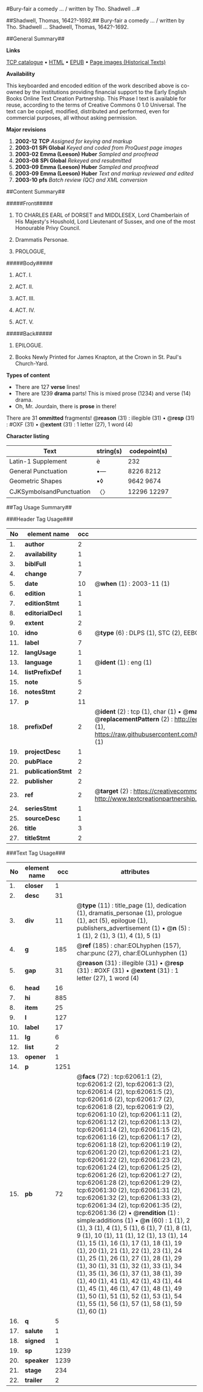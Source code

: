 #Bury-fair a comedy ... / written by Tho. Shadwell ...#

##Shadwell, Thomas, 1642?-1692.##
Bury-fair a comedy ... / written by Tho. Shadwell ...
Shadwell, Thomas, 1642?-1692.

##General Summary##

**Links**

[TCP catalogue](http://www.ota.ox.ac.uk/tcp/)  • 
[HTML](http://tei.it.ox.ac.uk/tcp/Texts-HTML/free/A59/A59411.html)  • 
[EPUB](http://tei.it.ox.ac.uk/tcp/Texts-EPUB/free/A59/A59411.epub) • 
[Page images (Historical Texts)](https://data.historicaltexts.jisc.ac.uk/view?pubId=eebo-12438654e&pageId=eebo-12438654e-62061-1)

**Availability**

This keyboarded and encoded edition of the
	       work described above is co-owned by the institutions
	       providing financial support to the Early English Books
	       Online Text Creation Partnership. This Phase I text is
	       available for reuse, according to the terms of Creative
	       Commons 0 1.0 Universal. The text can be copied,
	       modified, distributed and performed, even for
	       commercial purposes, all without asking permission.

**Major revisions**

1. __2002-12__ __TCP__ *Assigned for keying and markup*
1. __2003-01__ __SPi Global__ *Keyed and coded from ProQuest page images*
1. __2003-02__ __Emma (Leeson) Huber__ *Sampled and proofread*
1. __2003-08__ __SPi Global__ *Rekeyed and resubmitted*
1. __2003-09__ __Emma (Leeson) Huber__ *Sampled and proofread*
1. __2003-09__ __Emma (Leeson) Huber__ *Text and markup reviewed and edited*
1. __2003-10__ __pfs__ *Batch review (QC) and XML conversion*

##Content Summary##

#####Front#####

1. TO CHARLES EARL of DORSET and MIDDLESEX, Lord Chamberlain of His Majesty's Houshold, Lord Lieutenant of Sussex, and one of the most Honourable Privy Council.

1. Drammatis Personae.

1. PROLOGUE,

#####Body#####

1. ACT. I.

1. ACT. II.

1. ACT. III.

1. ACT. IV.

1. ACT. V.

#####Back#####

1. EPILOGUE.

1. Books Newly Printed for James Knapton, at the Crown in St. Paul's Church-Yard.

**Types of content**

  * There are 127 **verse** lines!
  * There are 1239 **drama** parts! This is mixed prose (1234) and verse (14) drama.
  * Oh, Mr. Jourdain, there is **prose** in there!

There are 31 **ommitted** fragments! 
 @__reason__ (31) : illegible (31)  •  @__resp__ (31) : #OXF (31)  •  @__extent__ (31) : 1 letter (27), 1 word (4)

**Character listing**


|Text|string(s)|codepoint(s)|
|---|---|---|
|Latin-1 Supplement|è|232|
|General Punctuation|•—|8226 8212|
|Geometric Shapes|▪◊|9642 9674|
|CJKSymbolsandPunctuation|〈〉|12296 12297|

##Tag Usage Summary##

###Header Tag Usage###

|No|element name|occ|attributes|
|---|---|---|---|
|1.|__author__|2||
|2.|__availability__|1||
|3.|__biblFull__|1||
|4.|__change__|7||
|5.|__date__|10| @__when__ (1) : 2003-11 (1)|
|6.|__edition__|1||
|7.|__editionStmt__|1||
|8.|__editorialDecl__|1||
|9.|__extent__|2||
|10.|__idno__|6| @__type__ (6) : DLPS (1), STC (2), EEBO-CITATION (1), OCLC (1), VID (1)|
|11.|__label__|7||
|12.|__langUsage__|1||
|13.|__language__|1| @__ident__ (1) : eng (1)|
|14.|__listPrefixDef__|1||
|15.|__note__|5||
|16.|__notesStmt__|2||
|17.|__p__|11||
|18.|__prefixDef__|2| @__ident__ (2) : tcp (1), char (1)  •  @__matchPattern__ (2) : ([0-9\-]+):([0-9IVX]+) (1), (.+) (1)  •  @__replacementPattern__ (2) : http://eebo.chadwyck.com/downloadtiff?vid=$1&page=$2 (1), https://raw.githubusercontent.com/textcreationpartnership/Texts/master/tcpchars.xml#$1 (1)|
|19.|__projectDesc__|1||
|20.|__pubPlace__|2||
|21.|__publicationStmt__|2||
|22.|__publisher__|2||
|23.|__ref__|2| @__target__ (2) : https://creativecommons.org/publicdomain/zero/1.0/ (1), http://www.textcreationpartnership.org/docs/. (1)|
|24.|__seriesStmt__|1||
|25.|__sourceDesc__|1||
|26.|__title__|3||
|27.|__titleStmt__|2||


###Text Tag Usage###

|No|element name|occ|attributes|
|---|---|---|---|
|1.|__closer__|1||
|2.|__desc__|31||
|3.|__div__|11| @__type__ (11) : title_page (1), dedication (1), dramatis_personae (1), prologue (1), act (5), epilogue (1), publishers_advertisement (1)  •  @__n__ (5) : 1 (1), 2 (1), 3 (1), 4 (1), 5 (1)|
|4.|__g__|185| @__ref__ (185) : char:EOLhyphen (157), char:punc (27), char:EOLunhyphen (1)|
|5.|__gap__|31| @__reason__ (31) : illegible (31)  •  @__resp__ (31) : #OXF (31)  •  @__extent__ (31) : 1 letter (27), 1 word (4)|
|6.|__head__|16||
|7.|__hi__|885||
|8.|__item__|25||
|9.|__l__|127||
|10.|__label__|17||
|11.|__lg__|6||
|12.|__list__|2||
|13.|__opener__|1||
|14.|__p__|1251||
|15.|__pb__|72| @__facs__ (72) : tcp:62061:1 (2), tcp:62061:2 (2), tcp:62061:3 (2), tcp:62061:4 (2), tcp:62061:5 (2), tcp:62061:6 (2), tcp:62061:7 (2), tcp:62061:8 (2), tcp:62061:9 (2), tcp:62061:10 (2), tcp:62061:11 (2), tcp:62061:12 (2), tcp:62061:13 (2), tcp:62061:14 (2), tcp:62061:15 (2), tcp:62061:16 (2), tcp:62061:17 (2), tcp:62061:18 (2), tcp:62061:19 (2), tcp:62061:20 (2), tcp:62061:21 (2), tcp:62061:22 (2), tcp:62061:23 (2), tcp:62061:24 (2), tcp:62061:25 (2), tcp:62061:26 (2), tcp:62061:27 (2), tcp:62061:28 (2), tcp:62061:29 (2), tcp:62061:30 (2), tcp:62061:31 (2), tcp:62061:32 (2), tcp:62061:33 (2), tcp:62061:34 (2), tcp:62061:35 (2), tcp:62061:36 (2)  •  @__rendition__ (1) : simple:additions (1)  •  @__n__ (60) : 1 (1), 2 (1), 3 (1), 4 (1), 5 (1), 6 (1), 7 (1), 8 (1), 9 (1), 10 (1), 11 (1), 12 (1), 13 (1), 14 (1), 15 (1), 16 (1), 17 (1), 18 (1), 19 (1), 20 (1), 21 (1), 22 (1), 23 (1), 24 (1), 25 (1), 26 (1), 27 (1), 28 (1), 29 (1), 30 (1), 31 (1), 32 (1), 33 (1), 34 (1), 35 (1), 36 (1), 37 (1), 38 (1), 39 (1), 40 (1), 41 (1), 42 (1), 43 (1), 44 (1), 45 (1), 46 (1), 47 (1), 48 (1), 49 (1), 50 (1), 51 (1), 52 (1), 53 (1), 54 (1), 55 (1), 56 (1), 57 (1), 58 (1), 59 (1), 60 (1)|
|16.|__q__|5||
|17.|__salute__|1||
|18.|__signed__|1||
|19.|__sp__|1239||
|20.|__speaker__|1239||
|21.|__stage__|234||
|22.|__trailer__|2||
